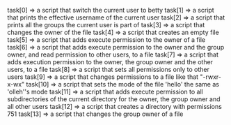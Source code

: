 task[0] => a script that switch the current user to betty
task[1] => a script that prints the effective username of the current user
task[2] => a script that prints all the groups the current user is part of
task[3] => a script that changes the owner of the file
task[4] => a script that creates an empty file
task[5] => a script that adds execute permission to the owner of a file
task[6] => a script that adds execute permission to the owner and the group owner, and read permission to other users, to a file
task[7] => a script that adds execution permission to the owner, the group owner and the other users, to a file
task[8] => a script that sets all permissions only to other users
task[9] => a script that changes permissions to a file like that "-rwxr-x-wx"
task[10] => a script that sets the mode of the file 'hello' the same as 'olleh''s mode
task[11] => a script that adds execute permission to all subdirectories of the current directory for the owner, the group owner and all other users
task[12] => a script that creates a directory with permissions 751
task[13] => a script that changes the group owner of a file
